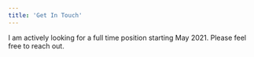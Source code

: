 ```yaml
---
title: 'Get In Touch'
---
```


I am actively looking for a full time position starting May 2021. Please feel free to reach out.
